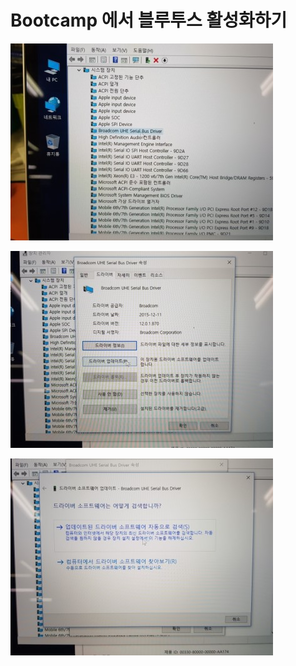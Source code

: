 # Bootcamp 에서 블루투스 활성화하기

![00](Bootcamp_bluetooth/Untitled.jpeg)

![01](Bootcamp_bluetooth/Untitled1.jpeg)

![02](Bootcamp_bluetooth/Untitled2.jpeg)